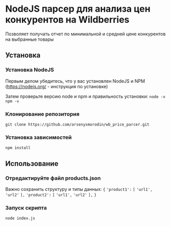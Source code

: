 # NodeJS парсер для анализа цен конкурентов на Wildberries

Позволяет получать отчет по минимальной и средней цене конкурентов на выбранные товары

## Установка
### Установка NodeJS
Первым делом убедитесь, что у вас установлен NodeJS и NPM (https://nodejs.org/ - инструкция по установке)

Затем проверьте версию node и npm и правильность установки:
`node -v`
`npm -v`

### Клонирование репозитория
`git clone https://github.com/arsenysmorodin/wb_price_parcer.git` 

### Установка зависимостей
`npm install`

## Использование

### Отредактируйте файл products.json
Важно сохранить структуру и типы данных:
`{`
	`'product1':` 
		`[`
			`'url1',`
			`'url2'`
		 `],` 
	`'product2':` 
		`[`
			`'url1',`
			`'url2'`
		 `],` 
`}`

### Запуск скрипта
`node index.js`
